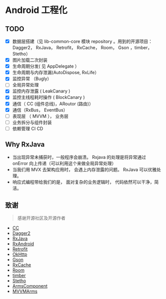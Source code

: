 # Android 工程化

## TODO

- [x] 数据层搭建（见 lib-common-core 模块 repository 。用到的开源项目：Dagger2， RxJava， Retrofit， RxCache， Room， Gson ，timber，Stetho）
- [x] 图片加载二次封装
- [x] 生命周期分发( 见 AppDelegate ）
- [x] 生命周期与内存泄漏(AutoDispose, RxLife）
- [x] 监控异常 （Bugly）
- [ ] 全局异常处理 
- [x] 监控内存泄露 ( LeakCanary )
- [x] 监控主线程耗时操作 ( BlockCanary )
- [x] 通信（ CC (组件总线)，ARoutor (路由)）
- [x] 通信（RxBus， EventBus）
- [ ] 表现层 （ MVVM ）， 业务层 
- [ ] 业务拆分与组件封装
- [ ] 依赖管理 CI CD

## Why RxJava

- 当出现异常未捕获时，一般程序会崩溃。 Rxjava 的处理是将异常通过 onError 向上传递（可以利用这个来做全局异常处理）
- 当我们用 MVX 去架构应用时， 会遇上内存泄露的问题。 RxJava 可以优雅处理。
- 响应式编程带给我们的是， 面对复杂的业务逻辑时， 代码依然可以干净，简洁。

## 致谢

> 感谢开源社区及开源作者

- [CC](https://github.com/luckybilly/CC)
- [Dagger2](https://github.com/google/dagger)
- [RxJava](https://github.com/ReactiveX/RxJava)
- [RxAndroid](https://github.com/ReactiveX/RxAndroid)
- [Retrofit](https://github.com/square/retrofit)
- [OkHttp](https://github.com/square/okhttp)
- [Gson](https://github.com/google/gson)
- [RxCache](https://github.com/VictorAlbertos/RxCache)
- [Room](https://github.com/googlesamples/android-architecture-components)
- [timber](https://github.com/JakeWharton/timber)
- [Stetho](https://github.com/facebook/stetho)
- [ArmsComponent](https://github.com/JessYanCoding/ArmsComponent)
- [MVVMArms](https://github.com/xiaobailong24/MVVMArms)

